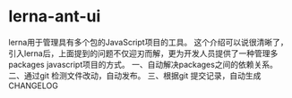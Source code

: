 # lerna-ant-ui

lerna用于管理具有多个包的JavaScript项目的工具。
这个介绍可以说很清晰了，引入lerna后，上面提到的问题不仅迎刃而解，更为开发人员提供了一种管理多packages javascript项目的方式。
一、自动解决packages之间的依赖关系。
二、通过git 检测文件改动，自动发布。
三、根据git 提交记录，自动生成CHANGELOG
